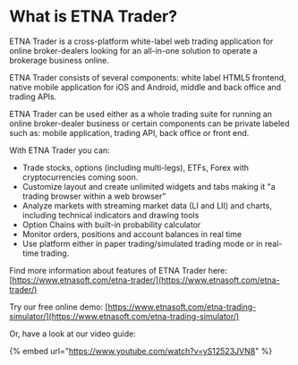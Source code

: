 # What is ETNA Trader?

ETNA Trader is a cross-platform white-label web trading application for online broker-dealers looking for an all-in-one solution to operate a brokerage business online.

ETNA Trader consists of several components: white label HTML5 frontend, native mobile application for iOS and Android, middle and back office and trading APIs.

ETNA Trader can be used either as a whole trading suite for running an online broker-dealer business or certain components can be private labeled such as: mobile application, trading API, back office or front end.

With ETNA Trader you can:

* Trade stocks, options \(including multi-legs\), ETFs, Forex with cryptocurrencies coming soon.
* Customize layout and create unlimited widgets and tabs making it "a trading browser within a web browser" 
* Analyze markets with streaming market data \(LI and LII\) and charts, including technical indicators and drawing tools
* Option Chains with built-in probability calculator
* Monitor orders, positions and account balances in real time
* Use platform either in paper trading/simulated trading mode or in real-time trading.

Find more information about features of ETNA Trader here: [https://www.etnasoft.com/etna-trader/](https://www.etnasoft.com/etna-trader/)

Try our free online demo: [https://www.etnasoft.com/etna-trading-simulator/](https://www.etnasoft.com/etna-trading-simulator/)

Or, have a look at our video guide:

{% embed url="https://www.youtube.com/watch?v=yS12523JVN8" %}

